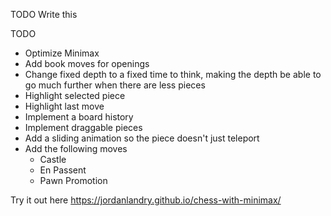 TODO Write this

TODO

- Optimize Minimax
- Add book moves for openings
- Change fixed depth to a fixed time to think, making the depth be able to go much further when there are less pieces
- Highlight selected piece
- Highlight last move
- Implement a board history
- Implement draggable pieces
- Add a sliding animation so the piece doesn't just teleport
- Add the following moves
  - Castle
  - En Passent
  - Pawn Promotion

Try it out here
https://jordanlandry.github.io/chess-with-minimax/
